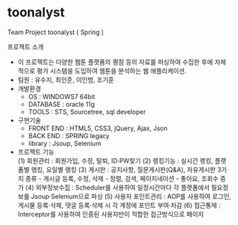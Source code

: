 # toonalyst
Team Project toonalyst ( Spring )

프로젝트 소개
- 이 프로젝트는 다양한 웹툰 플랫폼의 평점 등의 자료를 파싱하여 수집한 후에 자체적으로 평가 시스템을 도입하여 웹툰을 분석하는 웹 애플리케이션.
- 팀원 : 유수지, 최인준, 이인범, 조기훈
- 개발환경
  - OS : WINDOWS7 64bit
  - DATABASE : oracle 11g
  - TOOLS : STS, Sourcetree, sql developer
- 구현기술
  - FRONT END : HTML5, CSS3, jQuery, Ajax, Json
  - BACK END : SPRING legacy
  - library : Jsoup, Selenium 
- 프로젝트 기능  
  (1) 회원관리 : 회원가입, 수정, 탈퇴, ID·PW찾기
  (2) 랭킹기능 : 실시간 랭킹, 플랫폼별 랭킹, 요일별 랭킹
  (3) 게시판 : 공지사항, 질문게시판(Q&A), 자유게시판 3가지 종류
              - 게시글 등록, 수정, 삭제
              - 정렬, 검색, 페이지네이션
              - 좋아요, 조회수 증가
  (4) 외부정보수집 : Scheduler를 사용하여 일정시간마다 각 플랫폼에서 필요정보를 Jsoup·Selenium으로 파싱
  (5) 사용자 포인트관리 : AOP를 사용하여 로그인, 게시물 등록·삭제, 댓글 등록·삭제 시 각 계정에 포인트 부여·차감
  (6) 접근통제 : Interceptor를 사용하여 인증된 사용자만이 적합한 접근방식으로 페이지 
